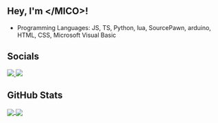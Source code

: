 ## Hey, I'm \</MICO\>!
<ul>
  <li>Programming Languages: JS, TS, Python, lua, SourcePawn, arduino, HTML, CSS, Microsoft Visual Basic</li>
</ul>

## Socials
<a href="https://discord.gg/c5nCHfp" rel="nofollow">
  <img src="https://discord.c99.nl/widget/theme-4/391706038698508299.png" style="max-width: 100%;">
</a>
<a href="https://steamcommunity.com/profiles/76561198985255524" rel="nofollow">
  <img src="https://steam.mmosvc.com/76561198985255524/v1.png" style="max-width: 5%;">
</a>
<br>

## GitHub Stats
<a href="https://github.com/DEV-MICO">
  <img align="center" src="https://github-readme-stats.vercel.app/api?username=miguelcollaco&show_icons=true&theme=github_dark" />
</a>
<a href="https://github.com/DEV-MICO">
  <img align="center" src="https://github-readme-stats.vercel.app/api/top-langs/?username=miguelcollaco&theme=github_dark" />
</a>
